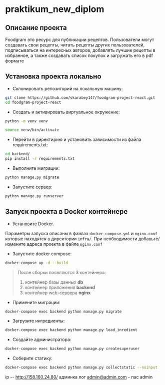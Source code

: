 # praktikum_new_diplom
## Описание проекта

Foodgram это ресурс для публикации рецептов.
Пользователи могут создавать свои рецепты, читать рецепты других пользователей, подписываться на интересных авторов, добавлять лучшие рецепты в избранное, а также создавать список покупок и загружать его в pdf формате

## Установка проекта локально

* Склонировать репозиторий на локальную машину:
```bash
git clone https://github.com/skarabey147/foodgram-project-react.git
cd foodgram-project-react
```

* Cоздать и активировать виртуальное окружение:

```bash
python -m venv venv
```

```bash
source venv/bin/activate
```

* Перейти в директирию и установить зависимости из файла requirements.txt:

```bash
cd backend/
pip install -r requirements.txt
```

* Выполните миграции:

```bash
python manage.py migrate
```

* Запустите сервер:
```bash
python manage.py runserver
```
## Запуск проекта в Docker контейнере
* Установите Docker.

Параметры запуска описаны в файлах `docker-compose.yml` и `nginx.conf` которые находятся в директории `infra/`.
При необходимости добавьте/измените адреса проекта в файле `nginx.conf`

* Запустите docker compose:
```bash
docker-compose up -d --build
```
  > После сборки появляются 3 контейнера:
  > 1. контейнер базы данных **db**
  > 2. контейнер приложения **backend**
  > 3. контейнер web-сервера **nginx**
* Примените миграции:
```bash
docker-compose exec backend python manage.py migrate
```
* Загрузите ингредиенты:
```bash
docker-compose exec backend python manage.py load_inredient
```
* Создайте администратора:
```bash
docker-compose exec backend python manage.py createsuperuser
```
* Соберите статику:
```bash
docker-compose exec backend python manage.py collectstatic --noinput
```
ip -- http://158.160.24.80/
админка лог admin@admin.com - пас admin
